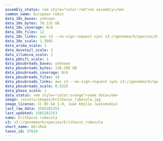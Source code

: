 ```yaml
---
assembly_status: <em style="color:red">no assembly</em>
common_name: European robin
data_10x_bases: unknown
data_10x_bytes: 78.131 GB
data_10x_coverage: N/A
data_10x_files: 12
data_10x_links: aws s3 --no-sign-request sync s3://genomeark/species/Erithacus_rubecula/bEriRub2/genomic_data/10x/ .<br>
data_10x_scale: 1.5001
data_arima_scale: 1
data_dovetail_scale: 1
data_illumina_scale: 1
data_pbhifi_scale: 1
data_pbsubreads_bases: unknown
data_pbsubreads_bytes: 130.206 GB
data_pbsubreads_coverage: N/A
data_pbsubreads_files: 18
data_pbsubreads_links: aws s3 --no-sign-request sync s3://genomeark/species/Erithacus_rubecula/bEriRub2/genomic_data/pacbio/ . --exclude "*scraps.bam* --exclude "*ccs.bam*"<br>
data_pbsubreads_scale: 0.5325
data_phase_scale: 1
data_status: <em style="color:orange">some data</em>
image: /assets/images/Erithacus_rubecula.jpg
image_license: CC BY-SA 2.0, Juan Emilio (wikimedia)
last_raw_data: 1565281353
last_updated: 1565281353
name: Erithacus rubecula
s3: s3://genomeark/species/Erithacus_rubecula
short_name: bEriRub
taxon_id: 37610
---
```

